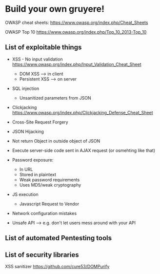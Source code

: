 # Build your own gruyere!
OWASP cheat sheets:
https://www.owasp.org/index.php/Cheat_Sheets

OWASP Top 10
https://www.owasp.org/index.php/Top_10_2013-Top_10

## List of exploitable things
- XSS - No input validation https://www.owasp.org/index.php/Input_Validation_Cheat_Sheet
  - DOM XSS --> in client
  - Persistent XSS --> on server
  
- SQL injection
  - Unsanitized parameters from JSON
- Clickjacking https://www.owasp.org/index.php/Clickjacking_Defense_Cheat_Sheet
- Cross-Site Request Forgery
- JSON Hijacking
- Not return Object in outside object of JSON
- Execute server-side code sent in AJAX request (or osmehting like that)
- Password exposure:
  - In URL
  - Stored in plaintext
  - Weak password requirements
  - Uses MD5/weak cryptography
- JS execution
  - Javascript Request to Vendor
- Network configuration mistakes
- Unsafe API --> e.g. don't let users mess around with your API
  
## List of automated Pentesting tools

## List of security libraries
XSS sanitizer https://github.com/cure53/DOMPurify
